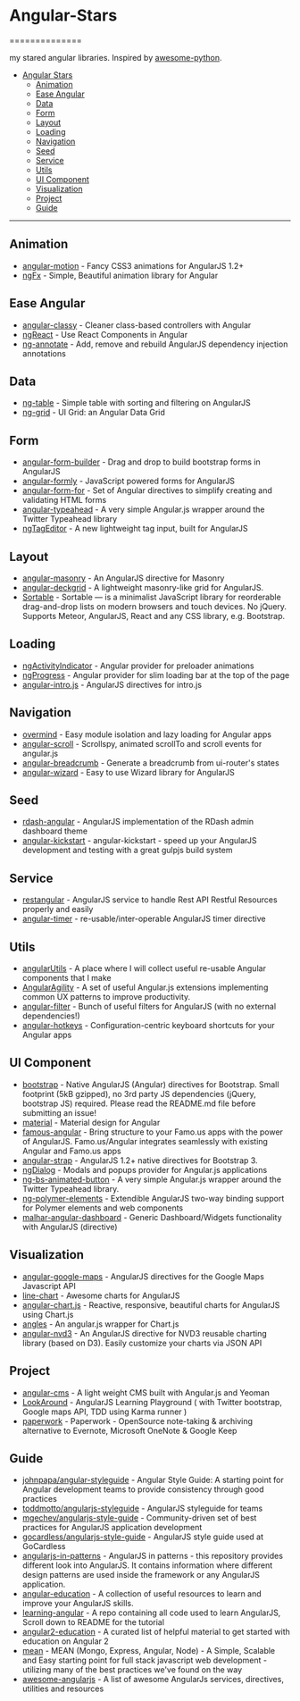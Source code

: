 # Angular-Stars
==============

my stared angular libraries. Inspired by [awesome-python](https://github.com/vinta/awesome-python).

- [Angular Stars](#angular-stars)
    - [Animation](#animation)
    - [Ease Angular](#ease-angular)
    - [Data](#data)
    - [Form](#form)
    - [Layout](#layout)
    - [Loading](#loading)
    - [Navigation](#navigation)
    - [Seed](#seed)
    - [Service](#service)
    - [Utils](#utils)
    - [UI Component](#ui-component)
    - [Visualization](#visualization)
    - [Project](#project)
    - [Guide](#guide)

---
## Animation
* [angular-motion](https://github.com/mgcrea/angular-motion) - Fancy CSS3 animations for AngularJS 1.2+
* [ngFx](https://github.com/Hendrixer/ngFx) - Simple, Beautiful animation library for Angular

## Ease Angular
* [angular-classy](https://github.com/davej/angular-classy) - Cleaner class-based controllers with Angular
* [ngReact](https://github.com/davidchang/ngReact) - Use React Components in Angular
* [ng-annotate](https://github.com/olov/ng-annotate) - Add, remove and rebuild AngularJS dependency injection annotations

## Data
* [ng-table](https://github.com/esvit/ng-table) - Simple table with sorting and filtering on AngularJS
* [ng-grid](https://github.com/angular-ui/ng-grid) - UI Grid: an Angular Data Grid

## Form
* [angular-form-builder](https://github.com/kelp404/angular-form-builder) - Drag and drop to build bootstrap forms in AngularJS
* [angular-formly](https://github.com/formly-js/angular-formly) - JavaScript powered forms for AngularJS
* [angular-form-for](https://github.com/bvaughn/angular-form-for) - Set of Angular directives to simplify creating and validating HTML forms
* [angular-typeahead](https://github.com/Siyfion/angular-typeahead) - A very simple Angular.js wrapper around the Twitter Typeahead library
* [ngTagEditor](https://github.com/varyoo/ngTagEditor) - A new lightweight tag input, built for AngularJS

## Layout
* [angular-masonry](https://github.com/passy/angular-masonry) - An AngularJS directive for Masonry
* [angular-deckgrid](https://github.com/akoenig/angular-deckgrid) - A lightweight masonry-like grid for AngularJS. 
* [Sortable](https://github.com/RubaXa/Sortable) - Sortable — is a minimalist JavaScript library for reorderable drag-and-drop lists on modern browsers and touch devices. No jQuery. Supports Meteor, AngularJS, React and any CSS library, e.g. Bootstrap.

## Loading
* [ngActivityIndicator](https://github.com/voronianski/ngActivityIndicator) - Angular provider for preloader animations 
* [ngProgress](https://github.com/VictorBjelkholm/ngProgress) - Angular provider for slim loading bar at the top of the page
* [angular-intro.js](https://github.com/mendhak/angular-intro.js) - AngularJS directives for intro.js

## Navigation
* [overmind](https://github.com/geddski/overmind) - Easy module isolation and lazy loading for Angular apps
* [angular-scroll](https://github.com/oblador/angular-scroll) - Scrollspy, animated scrollTo and scroll events for angular.js
* [angular-breadcrumb](https://github.com/ncuillery/angular-breadcrumb) - Generate a breadcrumb from ui-router's states
* [angular-wizard](https://github.com/mgonto/angular-wizard) - Easy to use Wizard library for AngularJS

## Seed
* [rdash-angular](https://github.com/rdash/rdash-angular) - AngularJS implementation of the RDash admin dashboard theme
* [angular-kickstart](https://github.com/vesparny/angular-kickstart) - angular-kickstart - speed up your AngularJS development and testing with a great gulpjs build system

## Service
* [restangular](https://github.com/mgonto/restangular) - AngularJS service to handle Rest API Restful Resources properly and easily
* [angular-timer](https://github.com/siddii/angular-timer) - re-usable/inter-operable AngularJS timer directive 

## Utils
* [angularUtils](https://github.com/michaelbromley/angularUtils) - A place where I will collect useful re-usable Angular components that I make
* [AngularAgility](https://github.com/AngularAgility/AngularAgility) - A set of useful Angular.js extensions implementing common UX patterns to improve productivity.
* [angular-filter](https://github.com/a8m/angular-filter) - Bunch of useful filters for AngularJS (with no external dependencies!)
* [angular-hotkeys](https://github.com/chieffancypants/angular-hotkeys) - Configuration-centric keyboard shortcuts for your Angular apps

## UI Component
* [bootstrap](https://github.com/angular-ui/bootstrap) - Native AngularJS (Angular) directives for Bootstrap. Small footprint (5kB gzipped), no 3rd party JS dependencies (jQuery, bootstrap JS) required. Please read the README.md file before submitting an issue!
* [material](https://github.com/angular/material) - Material design for Angular
* [famous-angular](https://github.com/Famous/famous-angular) - Bring structure to your Famo.us apps with the power of AngularJS. Famo.us/Angular integrates seamlessly with existing Angular and Famo.us apps
* [angular-strap](https://github.com/mgcrea/angular-strap) - AngularJS 1.2+ native directives for Bootstrap 3.
* [ngDialog](https://github.com/likeastore/ngDialog) - Modals and popups provider for Angular.js applications
* [ng-bs-animated-button](https://github.com/jeremypeters/ng-bs-animated-button) - A very simple Angular.js wrapper around the Twitter Typeahead library.
* [ng-polymer-elements](https://github.com/GabiAxel/ng-polymer-elements) - Extendible AngularJS two-way binding support for Polymer elements and web components
* [malhar-angular-dashboard](https://github.com/DataTorrent/malhar-angular-dashboard) - Generic Dashboard/Widgets functionality with AngularJS (directive)

## Visualization
* [angular-google-maps](https://github.com/angular-ui/angular-google-maps) - AngularJS directives for the Google Maps Javascript API
* [line-chart](https://github.com/n3-charts/line-chart) - Awesome charts for AngularJS
* [angular-chart.js](https://github.com/jtblin/angular-chart.js) - Reactive, responsive, beautiful charts for AngularJS using Chart.js
* [angles](https://github.com/gonewandering/angles) - An angular.js wrapper for Chart.js
* [angular-nvd3](https://github.com/krispo/angular-nvd3) - An AngularJS directive for NVD3 reusable charting library (based on D3). Easily customize your charts via JSON API

## Project
* [angular-cms](https://github.com/jonniespratley/angular-cms) - A light weight CMS built with Angular.js and Yeoman
* [LookAround](https://github.com/shidhincr/LookAround) - AngularJS Learning Playground ( with Twitter bootstrap, Google maps API, TDD using Karma runner )
* [paperwork](https://github.com/twostairs/paperwork) - Paperwork - OpenSource note-taking & archiving alternative to Evernote, Microsoft OneNote & Google Keep

## Guide
* [johnpapa/angular-styleguide](https://github.com/johnpapa/angular-styleguide) - Angular Style Guide: A starting point for Angular development teams to provide consistency through good practices
* [toddmotto/angularjs-styleguide](https://github.com/toddmotto/angularjs-styleguide) - AngularJS styleguide for teams
* [mgechev/angularjs-style-guide](https://github.com/mgechev/angularjs-style-guide) - Community-driven set of best practices for AngularJS application development
* [gocardless/angularjs-style-guide](https://github.com/gocardless/angularjs-style-guide) - AngularJS style guide used at GoCardless
* [angularjs-in-patterns](https://github.com/mgechev/angularjs-in-patterns) - AngularJS in patterns - this repository provides different look into AngularJS. It contains information where different design patterns are used inside the framework or any AngularJS application.
* [angular-education](https://github.com/timjacobi/angular-education) - A collection of useful resources to learn and improve your AngularJS skills.
* [learning-angular](https://github.com/zafarali/learning-angular) - A repo containing all code used to learn AngularJS, Scroll down to README for the tutorial
* [angular2-education](https://github.com/timjacobi/angular2-education) - A curated list of helpful material to get started with education on Angular 2
* [mean](https://github.com/linnovate/mean) - MEAN (Mongo, Express, Angular, Node) - A Simple, Scalable and Easy starting point for full stack javascript web development - utilizing many of the best practices we've found on the way 
* [awesome-angularjs](https://github.com/gianarb/awesome-angularjs) - A list of awesome AngularJs services, directives, utilities and resources

